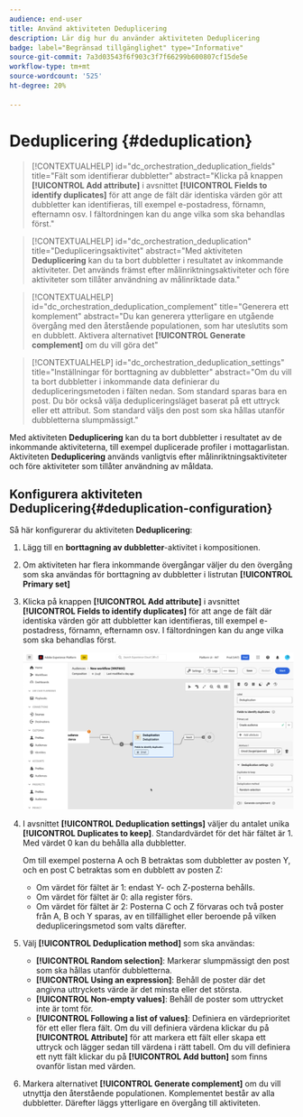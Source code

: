 ```yaml
---
audience: end-user
title: Använd aktiviteten Deduplicering
description: Lär dig hur du använder aktiviteten Deduplicering
badge: label="Begränsad tillgänglighet" type="Informative"
source-git-commit: 7a3d03543f6f903c3f7f66299b600807cf15de5e
workflow-type: tm+mt
source-wordcount: '525'
ht-degree: 20%

---
```



# Deduplicering {#deduplication}

>[!CONTEXTUALHELP]
>id="dc_orchestration_deduplication_fields"
>title="Fält som identifierar dubbletter"
>abstract="Klicka på knappen **[!UICONTROL Add attribute]** i avsnittet **[!UICONTROL Fields to identify duplicates]** för att ange de fält där identiska värden gör att dubbletter kan identifieras, till exempel e-postadress, förnamn, efternamn osv. I fältordningen kan du ange vilka som ska behandlas först."

>[!CONTEXTUALHELP]
>id="dc_orchestration_deduplication"
>title="Dedupliceringsaktivitet"
>abstract="Med aktiviteten **Deduplicering** kan du ta bort dubbletter i resultatet av inkommande aktiviteter. Det används främst efter målinriktningsaktiviteter och före aktiviteter som tillåter användning av målinriktade data."

>[!CONTEXTUALHELP]
>id="dc_orchestration_deduplication_complement"
>title="Generera ett komplement"
>abstract="Du kan generera ytterligare en utgående övergång med den återstående populationen, som har uteslutits som en dubblett. Aktivera alternativet **[!UICONTROL Generate complement]** om du vill göra det"

>[!CONTEXTUALHELP]
>id="dc_orchestration_deduplication_settings"
>title="Inställningar för borttagning av dubbletter"
>abstract="Om du vill ta bort dubbletter i inkommande data definierar du dedupliceringsmetoden i fälten nedan. Som standard sparas bara en post. Du bör också välja dedupliceringsläget baserat på ett uttryck eller ett attribut. Som standard väljs den post som ska hållas utanför dubbletterna slumpmässigt."

Med aktiviteten **Deduplicering** kan du ta bort dubbletter i resultatet av de inkommande aktiviteterna, till exempel duplicerade profiler i mottagarlistan. Aktiviteten **Deduplicering** används vanligtvis efter målinriktningsaktiviteter och före aktiviteter som tillåter användning av måldata.

## Konfigurera aktiviteten Deduplicering{#deduplication-configuration}

Så här konfigurerar du aktiviteten **Deduplicering**:

1. Lägg till en **borttagning av dubbletter**-aktivitet i kompositionen.

1. Om aktiviteten har flera inkommande övergångar väljer du den övergång som ska användas för borttagning av dubbletter i listrutan **[!UICONTROL Primary set]**

1. Klicka på knappen **[!UICONTROL Add attribute]** i avsnittet **[!UICONTROL Fields to identify duplicates]** för att ange de fält där identiska värden gör att dubbletter kan identifieras, till exempel e-postadress, förnamn, efternamn osv. I fältordningen kan du ange vilka som ska behandlas först.

   ![](../assets/deduplication.png)

1. I avsnittet **[!UICONTROL Deduplication settings]** väljer du antalet unika **[!UICONTROL Duplicates to keep]**. Standardvärdet för det här fältet är 1. Med värdet 0 kan du behålla alla dubbletter.

   Om till exempel posterna A och B betraktas som dubbletter av posten Y, och en post C betraktas som en dubblett av posten Z:

   * Om värdet för fältet är 1: endast Y- och Z-posterna behålls.
   * Om värdet för fältet är 0: alla register förs.
   * Om värdet för fältet är 2: Posterna C och Z förvaras och två poster från A, B och Y sparas, av en tillfällighet eller beroende på vilken dedupliceringsmetod som valts därefter.

1. Välj **[!UICONTROL Deduplication method]** som ska användas:

   * **[!UICONTROL Random selection]**: Markerar slumpmässigt den post som ska hållas utanför dubbletterna.
   * **[!UICONTROL Using an expression]**: Behåll de poster där det angivna uttryckets värde är det minsta eller det största.
   * **[!UICONTROL Non-empty values]**: Behåll de poster som uttrycket inte är tomt för.
   * **[!UICONTROL Following a list of values]**: Definiera en värdeprioritet för ett eller flera fält. Om du vill definiera värdena klickar du på **[!UICONTROL Attribute]** för att markera ett fält eller skapa ett uttryck och lägger sedan till värdena i rätt tabell. Om du vill definiera ett nytt fält klickar du på **[!UICONTROL Add button]** som finns ovanför listan med värden.

1. Markera alternativet **[!UICONTROL Generate complement]** om du vill utnyttja den återstående populationen. Komplementet består av alla dubbletter. Därefter läggs ytterligare en övergång till aktiviteten.

<!--
## Example{#deduplication-example}

In the following example, use a deduplication activity to exclude duplicates from the target before sending a delivery. The identified duplicated profiles are added to a dedicated audience that can be reused if necessary. Choose the **Email** address to identify the duplicates. Keep 1 entry and select the **Random** deduplication method.

![](../assets/workflow-deduplication-example.png)
-->
